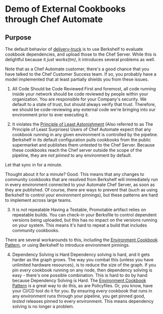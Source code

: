 # Demo of External Cookbooks through Chef Automate

## Purpose

The default behavior of [delivery-truck](https://github.com/chef-cookbooks/delivery-truck) is to use Berkshelf to evaluate cookbook dependencies, and upload those to the Chef Server.  While this is delightful because it _just works(tm)_, it introduces several problems as well.

Note that as a Chef Automate customer, there's a good chance that you have talked to the Chef Customer Success team.  If so, you probably have a model implemented that at least partially shields you from these issues.

1. All Code Should be Code Reviewed
First and foremost, all code running inside your network should be code reviewed by people within your organization.  You are responsible for your Company's security.  We default to a state of trust, but should always verify that trust.  Therefore, we should be code-reviewing any external code we're bringing into our environment prior to ever executing it.

2. It violates the [Principle of Least Astonishment](https://en.wikipedia.org/wiki/Principle_of_least_astonishment) (Also referred to as The Principle of Least Surprises)
Users of Chef Automate expect that any cookbook running in any given environment is controlled by the pipeline.  Berkshelf in its default configuration pulls cookbooks from the public supermarket and publishes them untested to the Chef Server.  Because these cookbooks reach the Chef server outside the scope of the pipeline, they are _not pinned_ to any environment by default.

Let that sync in for a minute.

Thought about it for a minute?  Good.  This means that any changes to community cookbooks that are resolved from Berkshelf will immediately run in every environment connected to your Automate Chef Server, as soon as they are published.  Of course, there are ways to prevent that (such as using Berkshelf to control your environment pinnings), but these patterns are hard to implement across large teams.

3. It is not repeatable
Having a Testable, Promotable artifact relies on repeatable builds.  You can check-in your Berksfile to control dependent versions being uploaded, but this has no impact on the versions running on your system.  This means it's hard to repeat a build that includes community cookbooks.

There are several workarounds to this, including the [Environment Cookbook Pattern](http://blog.vialstudios.com/the-environment-cookbook-pattern/), or using Berkshelf to introduce environment pinnings.

4. Dependency Solving is Hard
Dependency solving is hard, and it gets harder as the graph grows.  The way you combat this (unless you have unlimited hardware resources), is to reduce the size of the graph.  If you pin _every_ cookbook running on any node, then dependency solving is easy - there's one possible combination.  This is hard to do by hand because Dependency Solving is Hard.  The [Environment Cookbook Pattern](http://blog.vialstudios.com/the-environment-cookbook-pattern/) is a great way to do this, as are Policyfiles.  Or, you know, have your CI/CD tool do it for you.  By ensuring _every_ cookbook that runs in any environment runs through your pipeline, you get pinned good, _tested_ releases pinned to every environment.  This means dependency solving is no longer a problem.

